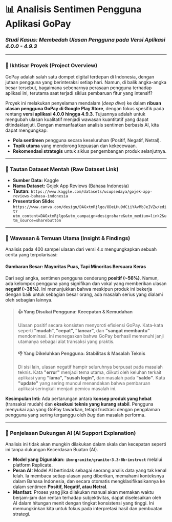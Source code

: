 # 📊 Analisis Sentimen Pengguna Aplikasi GoPay

### *Studi Kasus: Membedah Ulasan Pengguna pada Versi Aplikasi 4.0.0 - 4.9.3*

---

### 📂 Ikhtisar Proyek (Project Overview)

GoPay adalah salah satu dompet digital terdepan di Indonesia, dengan jutaan pengguna yang berinteraksi setiap hari. Namun, di balik angka-angka besar tersebut, bagaimana sebenarnya perasaan pengguna terhadap aplikasi ini, terutama saat terjadi siklus pembaruan fitur yang intensif?

Proyek ini melakukan penyelaman mendalam (*deep dive*) ke dalam **ribuan ulasan pengguna GoPay di Google Play Store**, dengan fokus spesifik pada rentang **versi aplikasi 4.0.0 hingga 4.9.3**. Tujuannya adalah untuk mengubah ulasan kualitatif menjadi wawasan kuantitatif yang dapat ditindaklanjuti. Dengan memanfaatkan analisis sentimen berbasis AI, kita dapat mengungkap:
* **Pola sentimen** pengguna secara keseluruhan (Positif, Negatif, Netral).
* **Topik utama** yang mendorong kepuasan dan kekecewaan.
* **Rekomendasi strategis** untuk siklus pengembangan produk selanjutnya.

---

### 🔗 Tautan Dataset Mentah (Raw Dataset Link)

* **Sumber Data:** Kaggle
* **Nama Dataset:** Gojek App Reviews (Bahasa Indonesia)
* **Tautan:** `https://www.kaggle.com/datasets/ucupsedaya/gojek-app-reviews-bahasa-indonesia`
* **Presentation Slide:** `https://www.canva.com/design/DAGxtmRjlgo/8DeLHu9dCiiYAvMbJeIVZw/edit?utm_content=DAGxtmRjlgo&utm_campaign=designshare&utm_medium=link2&utm_source=sharebutton`

---

### 🎯 Wawasan & Temuan Utama (Insight & Findings)

Analisis pada 400 sampel ulasan dari versi 4.x mengungkapkan sebuah cerita yang terpolarisasi:

#### **Gambaran Besar: Mayoritas Puas, Tapi Minoritas Bersuara Keras**
Dari segi angka, sentimen pengguna cenderung **positif (~56%)**. Namun, ada kelompok pengguna yang signifikan dan vokal yang memberikan ulasan **negatif (~38%)**. Ini menunjukkan bahwa meskipun produk ini bekerja dengan baik untuk sebagian besar orang, ada masalah serius yang dialami oleh sebagian lainnya.

> #### 👍 Yang Disukai Pengguna: Kecepatan & Kemudahan
> Ulasan positif secara konsisten menyoroti efisiensi GoPay. Kata-kata seperti **"mudah", "cepat", "lancar",** dan **"sangat membantu"** mendominasi. Ini menegaskan bahwa GoPay berhasil memenuhi janji utamanya sebagai alat transaksi yang praktis.
>
> #### 👎 Yang Dikeluhkan Pengguna: Stabilitas & Masalah Teknis
> Di sisi lain, ulasan negatif hampir seluruhnya berpusat pada masalah teknis. Kata **"error"** menjadi tema utama, diikuti oleh keluhan terkait aplikasi yang **"lama", "susah login",** dan masalah pada **"saldo"**. Kata **"update"** yang sering muncul menandakan bahwa pembaruan aplikasi seringkali menjadi pemicu masalah ini.

**Kesimpulan Inti:** Ada pertarungan antara **konsep produk yang hebat** (transaksi mudah) dan **eksekusi teknis yang kurang stabil**. Pengguna menyukai apa yang GoPay tawarkan, tetapi frustrasi dengan pengalaman pengguna yang sering terganggu oleh *bug* dan masalah performa.

---

### 🤖 Penjelasan Dukungan AI (AI Support Explanation)

Analisis ini tidak akan mungkin dilakukan dalam skala dan kecepatan seperti ini tanpa dukungan Kecerdasan Buatan (AI).

* **Model yang Digunakan:** **`ibm-granite/granite-3.3-8b-instruct`** melalui platform Replicate.
* **Peran AI:** Model AI bertindak sebagai seorang analis data yang tak kenal lelah. Ia membaca setiap ulasan yang diberikan, memahami konteksnya dalam Bahasa Indonesia, dan secara otomatis mengklasifikasikannya ke dalam sentimen **Positif, Negatif, atau Netral**.
* **Manfaat:** Proses yang jika dilakukan manual akan memakan waktu berjam-jam dan rentan terhadap subjektivitas, dapat diselesaikan oleh AI dalam hitungan menit dengan tingkat konsistensi yang tinggi. Ini memungkinkan kita untuk fokus pada interpretasi hasil dan pembuatan strategi.
